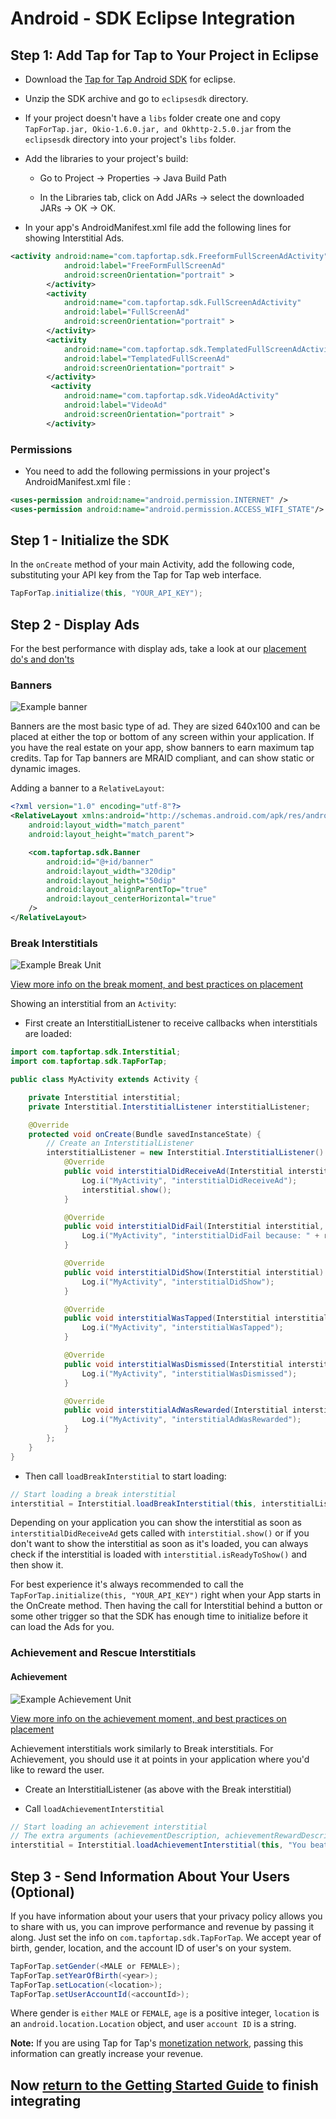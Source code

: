 # Android - SDK Eclipse Integration



##  Step 1: Add Tap for Tap to Your Project in Eclipse

- Download the [Tap for Tap Android SDK](https://github.com/tapfortap/Android/archive/master.zip) for eclipse.

- Unzip the SDK archive and go to `eclipsesdk` directory.

- If your project doesn't have a `libs` folder create one and copy `TapForTap.jar, Okio-1.6.0.jar, and Okhttp-2.5.0.jar` from the `eclipsesdk` directory into your project's `libs` folder.

- Add the libraries to your project's build:
    - Go to Project -> Properties -> Java Build Path

    - In the Libraries tab, click on Add JARs -> select the downloaded JARs -> OK -> OK.

- In your app's AndroidManifest.xml file add the following lines for showing Interstitial Ads.

```xml
<activity android:name="com.tapfortap.sdk.FreeformFullScreenAdActivity"
            android:label="FreeFormFullScreenAd"
            android:screenOrientation="portrait" >
        </activity>
        <activity
            android:name="com.tapfortap.sdk.FullScreenAdActivity"
            android:label="FullScreenAd"
            android:screenOrientation="portrait" >
        </activity>
        <activity
            android:name="com.tapfortap.sdk.TemplatedFullScreenAdActivity"
            android:label="TemplatedFullScreenAd"
            android:screenOrientation="portrait" >
        </activity>
         <activity
            android:name="com.tapfortap.sdk.VideoAdActivity"
            android:label="VideoAd"
            android:screenOrientation="portrait" >
        </activity>
```


### Permissions

- You need to add the following permissions in your project's AndroidManifest.xml file :

```xml
<uses-permission android:name="android.permission.INTERNET" />
<uses-permission android:name="android.permission.ACCESS_WIFI_STATE"/> 
```



## Step 1 - Initialize the SDK

In the `onCreate` method of your main Activity, add the following code, substituting your API key from the Tap for Tap web interface.

```java
TapForTap.initialize(this, "YOUR_API_KEY");
```

## Step 2 - Display Ads

For the best performance with display ads, take a look at our [placement do's and don'ts](/doc/make-money/dos-donts)

### Banners

![Example banner](/images/doc/banner.png)

Banners are the most basic type of ad. They are sized 640x100 and can be placed at either the top or bottom of any screen within your application. If you have the real estate on your app, show banners to earn maximum tap credits. Tap for Tap banners are MRAID compliant, and can show static or dynamic images.

Adding a banner to a `RelativeLayout`:

```xml
<?xml version="1.0" encoding="utf-8"?>
<RelativeLayout xmlns:android="http://schemas.android.com/apk/res/android"
    android:layout_width="match_parent"
    android:layout_height="match_parent">

    <com.tapfortap.sdk.Banner
        android:id="@+id/banner"
        android:layout_width="320dip"
        android:layout_height="50dip"
        android:layout_alignParentTop="true"
        android:layout_centerHorizontal="true"
    />
</RelativeLayout>
```

### Break Interstitials

![Example Break Unit](/images/doc/user-flow-break.jpg)

[View more info on the break moment, and best practices on placement](/doc/make-money/break-moment)

Showing an interstitial from an `Activity`:

- First create an InterstitialListener to receive callbacks when interstitials are loaded:

```java
import com.tapfortap.sdk.Interstitial;
import com.tapfortap.sdk.TapForTap;

public class MyActivity extends Activity {

    private Interstitial interstitial;
    private Interstitial.InterstitialListener interstitialListener;

    @Override
    protected void onCreate(Bundle savedInstanceState) {
        // Create an InterstitialListener
        interstitialListener = new Interstitial.InterstitialListener() {
            @Override
            public void interstitialDidReceiveAd(Interstitial interstitial) {
                Log.i("MyActivity", "interstitialDidReceiveAd");
                interstitial.show();
            }

            @Override
            public void interstitialDidFail(Interstitial interstitial, String reason, Throwable throwable) {
                Log.i("MyActivity", "interstitialDidFail because: " + reason);
            }

            @Override
            public void interstitialDidShow(Interstitial interstitial) {
                Log.i("MyActivity", "interstitialDidShow");
            }

            @Override
            public void interstitialWasTapped(Interstitial interstitial) {
                Log.i("MyActivity", "interstitialWasTapped");
            }

            @Override
            public void interstitialWasDismissed(Interstitial interstitial) {
                Log.i("MyActivity", "interstitialWasDismissed");
            }

            @Override
            public void interstitialAdWasRewarded(Interstitial interstitial) {
                Log.i("MyActivity", "interstitialAdWasRewarded");
            }
        };
    }
}
```

- Then call `loadBreakInterstitial` to start loading:

```java
// Start loading a break interstitial
interstitial = Interstitial.loadBreakInterstitial(this, interstitialListener);
```

Depending on your application you can show the interstitial as soon as `interstitialDidReceiveAd` gets called with `interstitial.show()` or
if you don't want to show the interstitial as soon as it's loaded, you can always check if the interstitial is loaded with `interstitial.isReadyToShow()` and then show it.

For best experience it's always recommended to call the `TapForTap.initialize(this, "YOUR_API_KEY")` right when your App starts in the OnCreate method. Then having the call for Interstitial behind a button or some other trigger so that the SDK has enough time to initialize before it can load the Ads for you.


### Achievement and Rescue Interstitials

#### Achievement
![Example Achievement Unit](/images/doc/user-flow-achievement.jpg)

[View more info on the achievement moment, and best practices on placement](/doc/make-money/achievement-moment)

Achievement interstitials work similarly to Break interstitials. For Achievement, you should use it at points in your application where you'd like to reward the user.

- Create an InterstitialListener (as above with the Break interstitial)

- Call `loadAchievementInterstitial`

```java
// Start loading an achievement interstitial
// The extra arguments (achievementDescription, achievementRewardDescription, achievementRewardIconUrl) can be used for customizing the copy in the ads shown
interstitial = Interstitial.loadAchievementInterstitial(this, "You beat the level!", "a free gift!", "http://yourdomain.com/app_logo.png", interstitialListener);
```

## Step 3 - Send Information About Your Users (Optional)
If you have information about your users that your privacy policy allows you to share with us,
you can improve performance and revenue by passing it along. Just set the info on `com.tapfortap.sdk.TapForTap`.
We accept year of birth, gender, location, and the account ID of user's on your system.

```java
TapForTap.setGender(<MALE or FEMALE>);
TapForTap.setYearOfBirth(<year>);
TapForTap.setLocation(<location>);
TapForTap.setUserAccountId(<accountId>);
```
Where gender is `either` `MALE` or `FEMALE`, `age` is a positive integer, `location` is an `android.location.Location` object, and user `account ID` is a string.

**Note:** If you are using Tap for Tap's [monetization network](/doc/make-money/monetization-network), passing this information can greatly increase your revenue.

## Now [return to the Getting Started Guide](/doc/getting-started) to finish integrating

